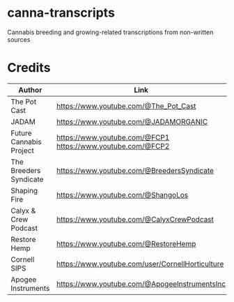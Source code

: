 # canna-transcripts
Cannabis breeding and growing-related transcriptions from non-written sources

# Credits

| Author | Link |
| --- | --- |
| The Pot Cast | https://www.youtube.com/@The_Pot_Cast |
| JADAM | https://www.youtube.com/@JADAMORGANIC |
| Future Cannabis Project | https://www.youtube.com/@FCP1 </br> https://www.youtube.com/@FCP2 |
| The Breeders Syndicate | https://www.youtube.com/@BreedersSyndicate |
| Shaping Fire | https://www.youtube.com/@ShangoLos |
| Calyx & Crew Podcast | https://www.youtube.com/@CalyxCrewPodcast |
| Restore Hemp | https://www.youtube.com/@RestoreHemp |
| Cornell SIPS | https://www.youtube.com/user/CornellHorticulture |
| Apogee Instruments | https://www.youtube.com/@ApogeeInstrumentsInc |